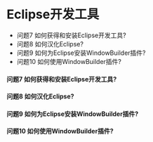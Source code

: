 Eclipse开发工具
========
- 问题7 如何获得和安装Eclipse开发工具?
- 问题8 如何汉化Eclipse?
- 问题9 如何为Eclipse安装WindowBuilder插件?
- 问题10 如何使用WindowBuilder插件? 

#### 问题7 如何获得和安装Eclipse开发工具?

#### 问题8 如何汉化Eclipse?

#### 问题9 如何为Eclipse安装WindowBuilder插件?

#### 问题10 如何使用WindowBuilder插件? 













